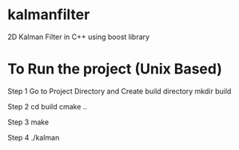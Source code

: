 # kalmanfilter
2D Kalman Filter in C++ using boost library

# To Run the project (Unix Based)
Step 1
Go to Project Directory and Create build directory
mkdir build

Step 2 
cd build
cmake ..

Step 3 
make

Step 4 
./kalman
